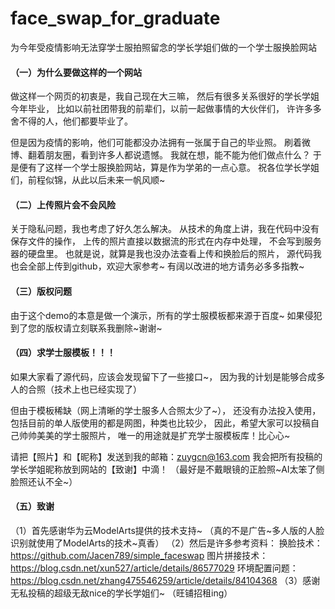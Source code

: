 # face_swap_for_graduate
 为今年受疫情影响无法穿学士服拍照留念的学长学姐们做的一个学士服换脸网站

#### （一）为什么要做这样的一个网站
做这样一个网页的初衷是，我自己现在大三嘛， 然后有很多关系很好的学长学姐今年毕业， 比如以前社团带我的前辈们，以前一起做事情的大伙伴们， 许许多多舍不得的人，他们都要毕业了。

但是因为疫情的影响，他们可能都没办法拥有一张属于自己的毕业照。 刷着微博、翻着朋友圈，看到许多人都说遗憾。 我就在想，能不能为他们做点什么？ 于是便有了这样一个学士服换脸网站，算是作为学弟的一点心意。 祝各位学长学姐们，前程似锦，从此以后未来一帆风顺~

#### （二）上传照片会不会风险
关于隐私问题，我也考虑了好久怎么解决。 从技术的角度上讲，我在代码中没有保存文件的操作， 上传的照片直接以数据流的形式在内存中处理， 不会写到服务器的硬盘里。 也就是说，就算是我也没办法查看上传和换脸后的照片， 源代码我也会全部上传到github，欢迎大家参考~ 有阔以改进的地方请务必多多指教~

#### （三）版权问题
由于这个demo的本意是做一个演示，所有的学士服模板都来源于百度~ 如果侵犯到了您的版权请立刻联系我删除~谢谢~

#### （四）求学士服模板！！！
如果大家看了源代码，应该会发现留下了一些接口~， 因为我的计划是能够合成多人的合照（技术上也已经实现了）

但由于模板稀缺（网上清晰的学士服多人合照太少了~）， 还没有办法投入使用， 包括目前的单人版使用的都是网图，种类也比较少， 因此，希望大家可以投稿自己帅帅美美的学士服照片， 唯一的用途就是扩充学士服模板库！比心心~

请把【照片】和【昵称】发送到我的邮箱：zuygcn@163.com 我会把所有投稿的学长学姐昵称放到网站的【致谢】中滴！ （最好是不戴眼镜的正脸照~AI太笨了侧脸照还认不全~）

#### （五）致谢
（1）首先感谢华为云ModelArts提供的技术支持~
（真的不是广告~多人版的人脸识别就使用了ModelArts的技术~真香）
（2）然后是许多参考资料：
换脸技术：
https://github.com/Jacen789/simple_faceswap
图片拼接技术：
https://blog.csdn.net/xun527/article/details/86577029
环境配置问题：
https://blog.csdn.net/zhang475546259/article/details/84104368 
（3）感谢无私投稿的超级无敌nice的学长学姐们~
（旺铺招租ing）
